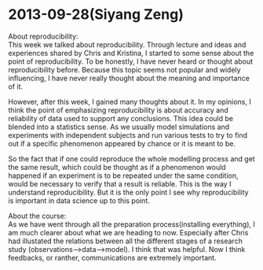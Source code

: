 2013-09-28(Siyang Zeng)
=============

About reproducibility:  
This week we talked about reproducibility. Through lecture and ideas and experiences shared by Chris and Kristina, I started to some sense about the point of reproducibility. To be honestly, I have never heard or thought about reproducibility before. Because this topic seems not popular and widely influencing, I have never really thought about the meaning and importance of it.

However, after this week, I gained many thoughts about it. In my opinions, I think the point of emphasizing reproducibility is about accuracy and reliability of data used to support any conclusions. This idea could be blended into a statistics sense. As we usually model simulations and experiments with independent subjects and run various tests to try to find out if a specific phenomenon appeared by chance or it is meant to be.

So the fact that if one could reproduce the whole modelling process and get the same result, which could be thought as if a phenomenon would happened if an experiment is to be repeated under the same condition, would be necessary to verify that a result is reliable. This is the way I understand reproducibility. But it is the only point I see why reproducibility is important in data science up to this point.

About the course:  
As we have went through all the preparation process(installing everything), I am much clearer about what we are heading to now. Especially after Chris had illustated the relations between all the different stages of a research study (observations-->data-->model). I think that was helpful. Now I think feedbacks, or ranther, communications are extremely important. 
